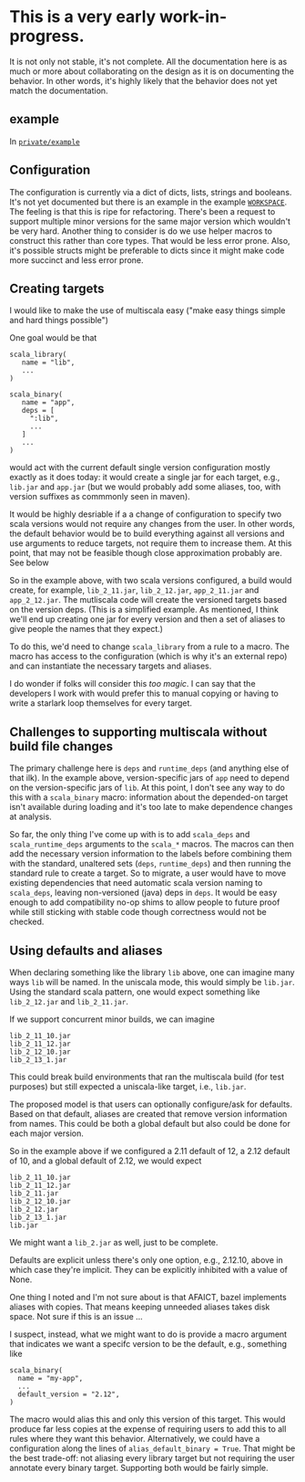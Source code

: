# This is a very early work-in-progress.

It is not only not stable, it's not complete. All the documentation here is as much or more about collaborating on the design as it is on documenting the behavior. In other words, it's highly likely that the behavior does not yet match the documentation.

## example

In [`private/example`](private/example)

## Configuration

The configuration is currently via a dict of dicts, lists, strings and booleans. It's not yet documented but there is an example in the example [`WORKSPACE`]((private/example/WORKSPACE)). The feeling is that this is ripe for refactoring. There's been a request to support multiple minor versions for the same major version which wouldn't be very hard. Another thing to consider is do we use helper macros to construct this rather than core types. That would be less error prone. Also, it's possible structs might be preferable to dicts since it might make code more succinct and less error prone.

## Creating targets

I would like to make the use of multiscala easy ("make easy things simple and hard things possible")

One goal would be that

```
scala_library(
   name = "lib",
   ...
)

scala_binary(
   name = "app",
   deps = [
     ":lib",
     ...
   ]
   ...
)
```
would act with the current default single version configuration mostly exactly as it does today: it would create a single jar for each target, e.g., `lib.jar`  and `app.jar` (but we would probably add some aliases, too, with version suffixes as commmonly seen in maven).

It would be highly desriable if a a change of configuration to specify two scala versions would not require any changes from the user. In other words, the default behavior would be to build everything against all versions and use arguments to reduce targets, not require them to increase them. At this point, that may not be feasible though close approximation probably are. See below

So in the example above, with two scala versions configured, a build would create, for example,  `lib_2_11.jar`, `lib_2_12.jar`, `app_2_11.jar` and `app_2_12.jar`. The mutliscala code will create the versioned targets based on the version deps. (This is a simplified example. As mentioned, I think we'll end up creating one jar for every version and then a set of aliases to give people the names that they expect.)

To do this, we'd need to change `scala_library` from a rule to a macro. The macro has access to the configuration (which is why it's an external repo) and can instantiate the necessary targets and aliases.

I do wonder if folks will consider this _too magic_. I can say that the developers I work with would prefer this to manual copying or having to write a starlark loop themselves for every target.

## Challenges to supporting multiscala without build file changes

The primary challenge here is `deps` and `runtime_deps` (and anything else of that ilk). In the example above, version-specific jars of `app` need to depend on the version-specific jars of `lib`. At this point, I don't see any way to do this with a `scala_binary` macro: information about the depended-on target isn't available during loading and it's too late to make dependence changes at analysis.

So far, the only thing I've come up with is to add `scala_deps` and `scala_runtime_deps` arguments to the `scala_*` macros. The macros can then add the necessary version information to the labels before combining them with the standard, unaltered sets (`deps`, `runtime_deps`) and then running the standard rule to create a target. So to migrate, a user would have to move existing dependencies that need automatic scala version naming to `scala_deps`, leaving non-versioned (java) deps in `deps`. It would be easy enough to add compatibility no-op shims to allow people to future proof while still sticking with stable code though correctness would not be checked.

## Using defaults and aliases

When declaring something like the library `lib` above, one can imagine many ways `lib` will be named. In the uniscala mode, this would simply be `lib.jar`. Using the standard scala pattern, one would expect something like `lib_2_12.jar` and `lib_2_11.jar`.

If we support concurrent minor builds, we can imagine
```
lib_2_11_10.jar
lib_2_11_12.jar
lib_2_12_10.jar
lib_2_13_1.jar
```
This could break build environments that ran the multiscala build (for test purposes) but still expected a uniscala-like target, i.e., `lib.jar`.

The proposed model is that users can optionally configure/ask for defaults. Based on that default, aliases are created that remove version information from names. This could be both a global default but also could be done for each major version.

So in the example above if we configured a 2.11 default of 12, a 2.12 default of 10, and a global default of 2.12, we would expect
```
lib_2_11_10.jar
lib_2_11_12.jar
lib_2_11.jar
lib_2_12_10.jar
lib_2_12.jar
lib_2_13_1.jar
lib.jar
```
We might want a `lib_2.jar` as well, just to be complete.

Defaults are explicit unless there's only one option, e.g., 2.12.10, above in which case they're implicit. They can be explicitly inhibited with a value of None.

One thing I noted and I'm not sure about is that AFAICT, bazel implements aliases with copies. That means keeping unneeded aliases takes disk space. Not sure if this is an issue ...

I suspect, instead, what we might want to do is provide a macro argument that indicates we want a specifc version to be the default, e.g., something like
```
scala_binary(
  name = "my-app",
  ...
  default_version = "2.12",
)
```
The macro would alias this and only this version of this target. This would produce far less copies at the expense of requiring users to add this to all rules where they want this behavior. Alternatively, we could have a configuration along the lines of `alias_default_binary = True`. That might be the best trade-off: not aliasing every library target but not requiring the user annotate every binary target. Supporting both would be fairly simple.
